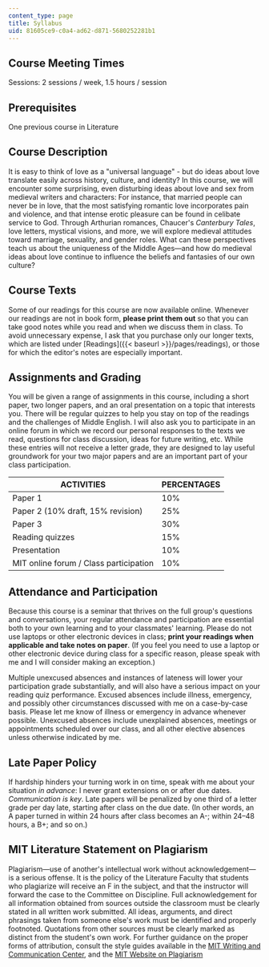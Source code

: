 ```yaml
---
content_type: page
title: Syllabus
uid: 81605ce9-c0a4-ad62-d871-5680252281b1
---
```


Course Meeting Times
--------------------

Sessions: 2 sessions / week, 1.5 hours / session

Prerequisites
-------------

One previous course in Literature

Course Description
------------------

It is easy to think of love as a "universal language" - but do ideas about love translate easily across history, culture, and identity? In this course, we will encounter some surprising, even disturbing ideas about love and sex from medieval writers and characters: For instance, that married people can never be in love, that the most satisfying romantic love incorporates pain and violence, and that intense erotic pleasure can be found in celibate service to God. Through Arthurian romances, Chaucer's _Canterbury Tales_, love letters, mystical visions, and more, we will explore medieval attitudes toward marriage, sexuality, and gender roles. What can these perspectives teach us about the uniqueness of the Middle Ages—and how do medieval ideas about love continue to influence the beliefs and fantasies of our own culture?

Course Texts
------------

Some of our readings for this course are now available online. Whenever our readings are not in book form, **please print them out** so that you can take good notes while you read and when we discuss them in class. To avoid unnecessary expense, I ask that you purchase only our longer texts, which are listed under [Readings]({{< baseurl >}}/pages/readings), or those for which the editor's notes are especially important.

Assignments and Grading
-----------------------

You will be given a range of assignments in this course, including a short paper, two longer papers, and an oral presentation on a topic that interests you. There will be regular quizzes to help you stay on top of the readings and the challenges of Middle English. I will also ask you to participate in an online forum in which we record our personal responses to the texts we read, questions for class discussion, ideas for future writing, etc. While these entries will not receive a letter grade, they are designed to lay useful groundwork for your two major papers and are an important part of your class participation.

| ACTIVITIES | PERCENTAGES |
| --- | --- |
| Paper 1 | 10% |
| Paper 2 (10% draft, 15% revision) | 25% |
| Paper 3 | 30% |
| Reading quizzes | 15% |
| Presentation | 10% |
| MIT online forum / Class participation | 10% 

Attendance and Participation
----------------------------

Because this course is a seminar that thrives on the full group's questions and conversations, your regular attendance and participation are essential both to your own learning and to your classmates' learning. Please do not use laptops or other electronic devices in class; **print your readings when applicable and take notes on paper**. (If you feel you need to use a laptop or other electronic device during class for a specific reason, please speak with me and I will consider making an exception.)

Multiple unexcused absences and instances of lateness will lower your participation grade substantially, and will also have a serious impact on your reading quiz performance. Excused absences include illness, emergency, and possibly other circumstances discussed with me on a case-by-case basis. Please let me know of illness or emergency in advance whenever possible. Unexcused absences include unexplained absences, meetings or appointments scheduled over our class, and all other elective absences unless otherwise indicated by me.

Late Paper Policy
-----------------

If hardship hinders your turning work in on time, speak with me about your situation _in advance_: I never grant extensions on or after due dates. _Communication is key_. Late papers will be penalized by one third of a letter grade per day late, starting after class on the due date. (In other words, an A paper turned in within 24 hours after class becomes an A-; within 24–48 hours, a B+; and so on.)

MIT Literature Statement on Plagiarism
--------------------------------------

Plagiarism—use of another's intellectual work without acknowledgement—is a serious offense. It is the policy of the Literature Faculty that students who plagiarize will receive an F in the subject, and that the instructor will forward the case to the Committee on Discipline. Full acknowledgement for all information obtained from sources outside the classroom must be clearly stated in all written work submitted. All ideas, arguments, and direct phrasings taken from someone else's work must be identified and properly footnoted. Quotations from other sources must be clearly marked as distinct from the student's own work. For further guidance on the proper forms of attribution, consult the style guides available in the [MIT Writing and Communication Center](http://cmsw.mit.edu/writing-and-communication-center/), and the [MIT Website on Plagiarism](https://integrity.mit.edu/handbook/what-plagiarism)